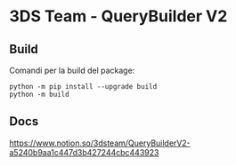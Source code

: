 # 3DS Team - QueryBuilder V2

## Build

Comandi per la build del package:

    python -m pip install --upgrade build
    python -m build

## Docs

https://www.notion.so/3dsteam/QueryBuilderV2-a5240b9aa1c447d3b427244cbc443923